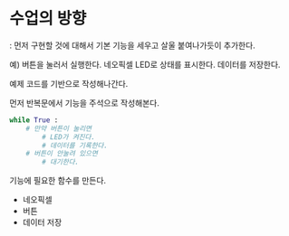 # 수업의 방향 

: 먼저 구현할 것에 대해서 기본 기능을 세우고 살울 붙여나가듯이 추가한다.

예) 버튼을 눌러서 실행한다. 네오픽셀 LED로 상태를 표시한다. 데이터를 저장한다. 

예제 코드를 기반으로 작성해나간다. 

먼저 반복문에서 기능을 주석으로 작성해본다. 

```python
while True :
    # 만약 버튼이 눌리면 
        # LED가 켜진다.  
        # 데이터를 기록한다. 
    # 버튼이 안눌려 있으면 
        # 대기한다. 

```

기능에 필요한 함수를 만든다. 
- 네오픽셀 
- 버튼 
- 데이터 저장 


